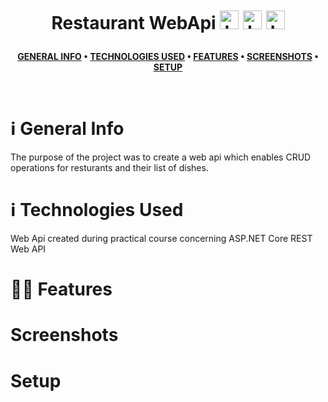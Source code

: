 <br />
<h1>
<p align="center">
  <br>Restaurant WebApi 
  <img src="https://raw.githubusercontent.com/gildean/foodicon/HEAD/favicons/Hamburger.ico" alt="Logo" width="30" height="30">
  <img src="https://raw.githubusercontent.com/gildean/foodicon/HEAD/favicons/French_Fries.ico" alt="Logo" width="30" height="30">
  <img src="https://raw.githubusercontent.com/gildean/foodicon/HEAD/favicons/Green_Salad.ico" alt="Logo" width="30" height="30">
</h1>
</p>

<div align="center">

**[GENERAL INFO](https://github.com/patrykkaczynski/Restaurant-Web-Api#-general-info) • 
[TECHNOLOGIES USED](https://github.com/patrykkaczynski/Restaurant-Web-Api#-technologies-used) • 
[FEATURES](https://github.com/patrykkaczynski/Restaurant-Web-Api#-features) • 
[SCREENSHOTS](https://github.com/patrykkaczynski/Restaurant-Web-Api#-screenshots) • 
[SETUP](https://github.com/patrykkaczynski/Restaurant-Web-Api#-setup)**

</div>

<br />

# :information_source: General Info
The purpose of the project was to create a web api which enables CRUD operations for resturants and their list of dishes. 

# :information_source: Technologies Used
Web Api created during practical course concerning ASP.NET Core REST Web API

# 😵‍💫 Features

# Screenshots

# Setup
